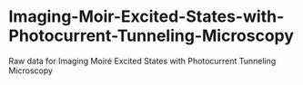 # Imaging-Moir-Excited-States-with-Photocurrent-Tunneling-Microscopy
Raw data for Imaging Moiré Excited States with Photocurrent Tunneling Microscopy
